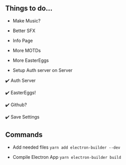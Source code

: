 ## Things to do...

- Make Music?

- Better SFX

- Info Page

- More MOTDs

- More EasterEggs

- Setup Auth server on Server

:heavy_check_mark: Auth Server

:heavy_check_mark: EasterEggs!

:heavy_check_mark: Github?

:heavy_check_mark: Save Settings

## Commands

- Add needed files `yarn add electron-builder --dev`

- Compile Electron App `yarn electron-builder build`